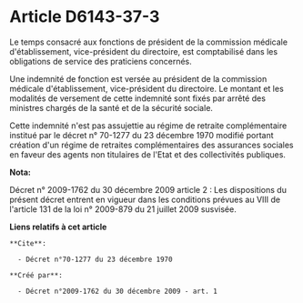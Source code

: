 # Article D6143-37-3

Le temps consacré aux fonctions de président de la commission médicale d'établissement, vice-président du directoire, est
comptabilisé dans les obligations de service des praticiens concernés. 

Une indemnité de fonction est versée au président de la commission médicale d'établissement, vice-président du directoire. Le
montant et les modalités de versement de cette indemnité sont fixés par arrêté des ministres chargés de la santé et de la
sécurité sociale. 

Cette indemnité n'est pas assujettie au régime de retraite complémentaire institué par le décret n° 70-1277 du 23 décembre
1970 modifié portant création d'un régime de retraites complémentaires des assurances sociales en faveur des agents non
titulaires de l'Etat et des collectivités publiques.

**Nota:**

Décret n° 2009-1762 du 30 décembre 2009 article 2 : Les dispositions du présent décret entrent en vigueur dans les conditions
prévues au VIII de l'article 131 de la loi n° 2009-879 du 21 juillet 2009 susvisée.

**Liens relatifs à cet article**

	**Cite**:

	  - Décret n°70-1277 du 23 décembre 1970

	**Créé par**:

	  - Décret n°2009-1762 du 30 décembre 2009 - art. 1
